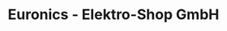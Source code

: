 ---
title: "Euronics - Elektro-Shop GmbH"
url: /denzlingen/euronics-elektro-shop-gmbh/
shop: Elektronik
---